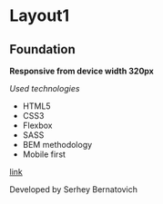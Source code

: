 # Layout1

## Foundation

**Responsive from device width 320px**

_Used technologies_

- HTML5
- CSS3
- Flexbox
- SASS
- BEM methodology
- Mobile first

[link](https://github.com/SerheyBernatovich/Layout1)

Developed by Serhey Bernatovich
